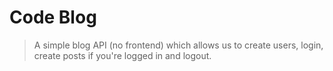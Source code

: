 # Code Blog
> A simple blog API (no frontend) which allows us to create users, login, create posts if you're logged in and logout.
